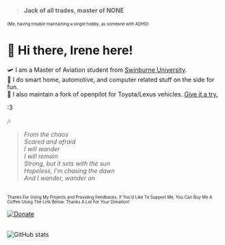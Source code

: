 > #### Jack of all trades, master of NONE
<sub><sup>(Me, having trouble maintaining a single hobby, as someone with ADHD)</sub></sup>

# 👋 Hi there, Irene here!

🛩️ I am a Master of Aviation student from [Swinburne University](https://swinburne.edu.au).\
🚗 I do smart home, automotive, and computer related stuff on the side for fun.\
🪪 I also maintain a fork of openpilot for Toyota/Lexus vehicles. [Give it a try.](https://github.com/cydia2020/dodgypilot)

:3

🎶
> <i>From the chaos\
> Scared and afraid\
> I will wander\
> I will remain\
> Strong, but it sets with the sun\
> Hopeless, I'm chasing the dawn\
> And I wander, wander on</i>

\
<sub><sup>Thanks For Using My Projects and Providing Feedbacks. If You'd Like To Support Me, You Can Buy Me A Coffee Using The Link Below. Thanks A Lot For Your Donation!</sub></sup>

[![Donate](https://img.shields.io/badge/Donate-PayPal-green.svg)](https://www.paypal.com/donate/?business=ZE32GX6TZNMCG&no_recurring=1&item_name=Buy+Irene+A+Coffee+and+Support+Her+Projects.&currency_code=AUD)

\
![GitHub stats](https://github-readme-stats.vercel.app/api?username=cydia2020&show_icons=true&theme=dark)
